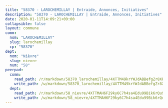 ```yaml
---
title: "58370 - LAROCHEMILLAY | Entraide, Annonces, Initiatives"
description: "58370 - LAROCHEMILLAY | Entraide, Annonces, Initiatives"
date: 2020-01-11T14:09:21+09:00
collapsible: false
layout: commune
comm:
  nom: "LAROCHEMILLAY"
  slug: larochemillay
  cp: "58370"
dept:
  nom: "Nièvre"
  slug: nievre
  num: "58"
peerpad:
  comm:
    read_path: /r/markdown/58370_larochemillay/4XTTM49krYWJdABBefgZr8XRX36Bv4AbCUv5xQseadwxNybby
    write_path: /w/markdown/58370_larochemillay/4XTTM49krYWJdABBefgZr8XRX36Bv4AbCUv5xQseadwxNybby-K3TgV7tvExu3JZRuRnrKmEXDYZiipaSsvwsMneJKULYXii2Huf5a8AdNcYvKhBNVzjpDYT8N5NpuSnYNnNQXr9z4tuzCc3VFHN2cE2qPbt43andU4LGwvKr6E3QhB6pAbgSXk5vT
  dept:
    read_path: /r/markdown/58_nievre/4XTTMAH6F29ky6C7h4sa4Edu99Bik6rQu9XbiuBD1DvLw22pb
    write_path: /w/markdown/58_nievre/4XTTMAH6F29ky6C7h4sa4Edu99Bik6rQu9XbiuBD1DvLw22pb-K3TgUtHs3LnA4VP5N1eQxK9UkiWFz8M5ZP7N97wnUEM9Wfw65apM3LnvEX8HhP2Sd27LDh5t4GgmkbGDUaCqpnkD9BJGbaMbkS8idf1DYkYaRo6rACHXiR4PjahH89PiAFqFL3Lf
---
```


